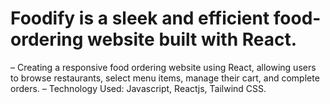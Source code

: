 # Foodify is a sleek and efficient food-ordering website built with React.
– Creating a responsive food ordering website using React, allowing users to browse restaurants, select menu items,
  manage their cart, and complete orders.
– Technology Used: Javascript, Reactjs, Tailwind CSS.

